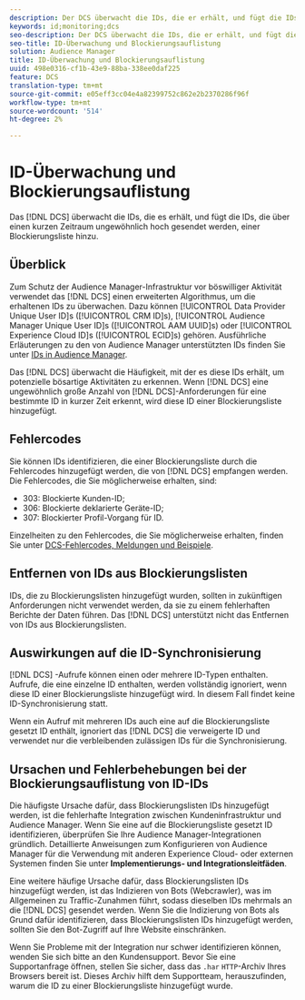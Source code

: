 ```yaml
---
description: Der DCS überwacht die IDs, die er erhält, und fügt die IDs, die über einen kurzen Zeitraum ungewöhnlich hoch gesendet werden, einer Blockierungsliste hinzu.
keywords: id;monitoring;dcs
seo-description: Der DCS überwacht die IDs, die er erhält, und fügt die IDs, die über einen kurzen Zeitraum ungewöhnlich hoch gesendet werden, einer Blockierungsliste hinzu.
seo-title: ID-Überwachung und Blockierungsauflistung
solution: Audience Manager
title: ID-Überwachung und Blockierungsauflistung
uuid: 498e0316-cf1b-43e9-88ba-338ee0daf225
feature: DCS
translation-type: tm+mt
source-git-commit: e05eff3cc04e4a82399752c862e2b2370286f96f
workflow-type: tm+mt
source-wordcount: '514'
ht-degree: 2%

---
```



# ID-Überwachung und Blockierungsauflistung

Das [!DNL DCS] überwacht die IDs, die es erhält, und fügt die IDs, die über einen kurzen Zeitraum ungewöhnlich hoch gesendet werden, einer Blockierungsliste hinzu.

## Überblick

Zum Schutz der Audience Manager-Infrastruktur vor böswilliger Aktivität verwendet das [!DNL DCS] einen erweiterten Algorithmus, um die erhaltenen IDs zu überwachen. Dazu können [!UICONTROL Data Provider Unique User ID]s ([!UICONTROL CRM ID]s), [!UICONTROL Audience Manager Unique User ID]s ([!UICONTROL AAM UUID]s) oder [!UICONTROL Experience Cloud ID]s ([!UICONTROL ECID]s) gehören. Ausführliche Erläuterungen zu den von Audience Manager unterstützten IDs finden Sie unter [IDs in Audience Manager](../../../reference/ids-in-aam.md).

Das [!DNL DCS] überwacht die Häufigkeit, mit der es diese IDs erhält, um potenzielle bösartige Aktivitäten zu erkennen. Wenn [!DNL DCS] eine ungewöhnlich große Anzahl von [!DNL DCS]-Anforderungen für eine bestimmte ID in kurzer Zeit erkennt, wird diese ID einer Blockierungsliste hinzugefügt.

## Fehlercodes

Sie können IDs identifizieren, die einer Blockierungsliste durch die Fehlercodes hinzugefügt werden, die von [!DNL DCS] empfangen werden. Die Fehlercodes, die Sie möglicherweise erhalten, sind:

* 303: Blockierte Kunden-ID;
* 306: Blockierte deklarierte Geräte-ID;
* 307: Blockierter Profil-Vorgang für ID.

Einzelheiten zu den Fehlercodes, die Sie möglicherweise erhalten, finden Sie unter [DCS-Fehlercodes, Meldungen und Beispiele](dcs-error-codes.md).

## Entfernen von IDs aus Blockierungslisten

IDs, die zu Blockierungslisten hinzugefügt wurden, sollten in zukünftigen Anforderungen nicht verwendet werden, da sie zu einem fehlerhaften Berichte der Daten führen. Das [!DNL DCS] unterstützt nicht das Entfernen von IDs aus Blockierungslisten.

## Auswirkungen auf die ID-Synchronisierung

[!DNL DCS] -Aufrufe können einen oder mehrere ID-Typen enthalten. Aufrufe, die eine einzelne ID enthalten, werden vollständig ignoriert, wenn diese ID einer Blockierungsliste hinzugefügt wird. In diesem Fall findet keine ID-Synchronisierung statt.

Wenn ein Aufruf mit mehreren IDs auch eine auf die Blockierungsliste gesetzt ID enthält, ignoriert das [!DNL DCS] die verweigerte ID und verwendet nur die verbleibenden zulässigen IDs für die Synchronisierung.

## Ursachen und Fehlerbehebungen bei der Blockierungsauflistung von ID-IDs

Die häufigste Ursache dafür, dass Blockierungslisten IDs hinzugefügt werden, ist die fehlerhafte Integration zwischen Kundeninfrastruktur und Audience Manager. Wenn Sie eine auf die Blockierungsliste gesetzt ID identifizieren, überprüfen Sie Ihre Audience Manager-Integrationen gründlich. Detaillierte Anweisungen zum Konfigurieren von Audience Manager für die Verwendung mit anderen Experience Cloud- oder externen Systemen finden Sie unter **Implementierungs- und Integrationsleitfäden**.

Eine weitere häufige Ursache dafür, dass Blockierungslisten IDs hinzugefügt werden, ist das Indizieren von Bots (Webcrawler), was im Allgemeinen zu Traffic-Zunahmen führt, sodass dieselben IDs mehrmals an die [!DNL DCS] gesendet werden. Wenn Sie die Indizierung von Bots als Grund dafür identifizieren, dass Blockierungslisten IDs hinzugefügt werden, sollten Sie den Bot-Zugriff auf Ihre Website einschränken.

Wenn Sie Probleme mit der Integration nur schwer identifizieren können, wenden Sie sich bitte an den Kundensupport. Bevor Sie eine Supportanfrage öffnen, stellen Sie sicher, dass das `.har` `HTTP`-Archiv Ihres Browsers bereit ist. Dieses Archiv hilft dem Supportteam, herauszufinden, warum die ID zu einer Blockierungsliste hinzugefügt wurde.
